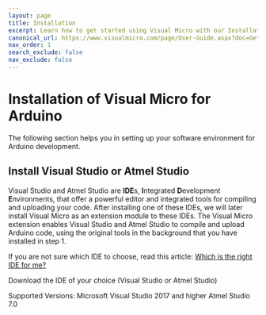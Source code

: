 ```yaml
---
layout: page
title: Installation
excerpt: Learn how to get started using Visual Micro with our Installation guide!
canonical_url: https://www.visualmicro.com/page/User-Guide.aspx?doc=Getting-started.html
nav_order: 1
search_exclude: false
nav_exclude: false
---
```

[//]: # (permalink: /2. First Steps/Installation)
[//]: # (Add Link to previous page in a commend, in case of issues and for reference)
[//]: # (https://www.visualmicro.com/page/User-Guide.aspx?doc=Getting-started.html)

# Installation of Visual Micro for Arduino

The following section helps you in setting up your software environment for Arduino development.

## Install Visual Studio or Atmel Studio
Visual Studio and Atmel Studio are **IDE**s, **I**ntegrated **D**evelopment **E**nvironments, that offer a powerful editor and integrated tools for compiling and uploading your code.
After installing one of these IDEs, we will later install Visual Micro as an extension module to these IDEs. The Visual Micro extension enables Visual Studio and Atmel Studio to compile and upload Arduino code, using the original tools in the background that you have installed in step 1.

If you are not sure which IDE to choose, read this article: [Which is the right IDE for me?](https://localhost/Getting-started-which-IDE.html "Which is the right IDE for me?")

Download the IDE of your choice (Visual Studio or Atmel Studio)


Supported Versions:
Microsoft Visual Studio 2017 and higher
Atmel Studio 7.0
